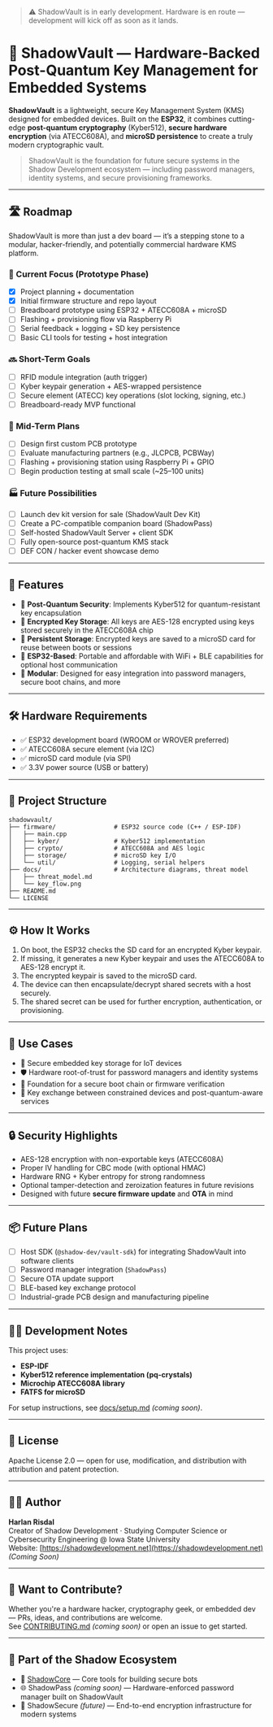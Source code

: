 > ⚠️ ShadowVault is in early development. Hardware is en route — development will kick off as soon as it lands.

# 🔐 ShadowVault — Hardware-Backed Post-Quantum Key Management for Embedded Systems

**ShadowVault** is a lightweight, secure Key Management System (KMS) designed for embedded devices. Built on the **ESP32**, it combines cutting-edge **post-quantum cryptography** (Kyber512), **secure hardware encryption** (via ATECC608A), and **microSD persistence** to create a truly modern cryptographic vault.

> ShadowVault is the foundation for future secure systems in the Shadow Development ecosystem — including password managers, identity systems, and secure provisioning frameworks.

---

## 🛣 Roadmap

ShadowVault is more than just a dev board — it’s a stepping stone to a modular, hacker-friendly, and potentially commercial hardware KMS platform.

### 🎯 Current Focus (Prototype Phase)
- [x] Project planning + documentation
- [x] Initial firmware structure and repo layout
- [ ] Breadboard prototype using ESP32 + ATECC608A + microSD
- [ ] Flashing + provisioning flow via Raspberry Pi
- [ ] Serial feedback + logging + SD key persistence
- [ ] Basic CLI tools for testing + host integration

### 🔜 Short-Term Goals
- [ ] RFID module integration (auth trigger)
- [ ] Kyber keypair generation + AES-wrapped persistence
- [ ] Secure element (ATECC) key operations (slot locking, signing, etc.)
- [ ] Breadboard-ready MVP functional

### 🚀 Mid-Term Plans
- [ ] Design first custom PCB prototype
- [ ] Evaluate manufacturing partners (e.g., JLCPCB, PCBWay)
- [ ] Flashing + provisioning station using Raspberry Pi + GPIO
- [ ] Begin production testing at small scale (~25–100 units)

### 🏭 Future Possibilities
- [ ] Launch dev kit version for sale (ShadowVault Dev Kit)
- [ ] Create a PC-compatible companion board (ShadowPass)
- [ ] Self-hosted ShadowVault Server + client SDK
- [ ] Fully open-source post-quantum KMS stack
- [ ] DEF CON / hacker event showcase demo

---

## 🚀 Features

- 🔐 **Post-Quantum Security**: Implements Kyber512 for quantum-resistant key encapsulation
- 🔏 **Encrypted Key Storage**: All keys are AES-128 encrypted using keys stored securely in the ATECC608A chip
- 💾 **Persistent Storage**: Encrypted keys are saved to a microSD card for reuse between boots or sessions
- 📡 **ESP32-Based**: Portable and affordable with WiFi + BLE capabilities for optional host communication
- 🧠 **Modular**: Designed for easy integration into password managers, secure boot chains, and more

---

## 🛠 Hardware Requirements

- ✅ ESP32 development board (WROOM or WROVER preferred)
- ✅ ATECC608A secure element (via I2C)
- ✅ microSD card module (via SPI)
- ✅ 3.3V power source (USB or battery)

---

## 📂 Project Structure

```
shadowvault/
├── firmware/                # ESP32 source code (C++ / ESP-IDF)
│   ├── main.cpp
│   ├── kyber/               # Kyber512 implementation
│   ├── crypto/              # ATECC608A and AES logic
│   ├── storage/             # microSD key I/O
│   └── util/                # Logging, serial helpers
├── docs/                    # Architecture diagrams, threat model
│   ├── threat_model.md
│   └── key_flow.png
├── README.md
└── LICENSE
```

---

## ⚙️ How It Works

1. On boot, the ESP32 checks the SD card for an encrypted Kyber keypair.
2. If missing, it generates a new Kyber keypair and uses the ATECC608A to AES-128 encrypt it.
3. The encrypted keypair is saved to the microSD card.
4. The device can then encapsulate/decrypt shared secrets with a host securely.
5. The shared secret can be used for further encryption, authentication, or provisioning.

---

## 🧪 Use Cases

- 🧠 Secure embedded key storage for IoT devices
- 🛡️ Hardware root-of-trust for password managers and identity systems
- 🔐 Foundation for a secure boot chain or firmware verification
- 🔑 Key exchange between constrained devices and post-quantum-aware services

---

## 🔒 Security Highlights

- AES-128 encryption with non-exportable keys (ATECC608A)
- Proper IV handling for CBC mode (with optional HMAC)
- Hardware RNG + Kyber entropy for strong randomness
- Optional tamper-detection and zeroization features in future revisions
- Designed with future **secure firmware update** and **OTA** in mind

---

## 📦 Future Plans

- [ ] Host SDK (`@shadow-dev/vault-sdk`) for integrating ShadowVault into software clients
- [ ] Password manager integration (`ShadowPass`)
- [ ] Secure OTA update support
- [ ] BLE-based key exchange protocol
- [ ] Industrial-grade PCB design and manufacturing pipeline

---

## 🧑‍💻 Development Notes

This project uses:
- **ESP-IDF**
- **Kyber512 reference implementation (pq-crystals)**
- **Microchip ATECC608A library**
- **FATFS for microSD**

For setup instructions, see [docs/setup.md](docs/setup.md) *(coming soon)*.

---

## 📄 License

Apache License 2.0 — open for use, modification, and distribution with attribution and patent protection.

---

## 👨‍💻 Author

**Harlan Risdal**  
Creator of Shadow Development · Studying Computer Science or Cybersecurity Engineering @ Iowa State University  
Website: [https://shadowdevelopment.net](https://shadowdevelopment.net) *(Coming Soon)*

---

## 🧠 Want to Contribute?

Whether you're a hardware hacker, cryptography geek, or embedded dev — PRs, ideas, and contributions are welcome.  
See [CONTRIBUTING.md](CONTRIBUTING.md) *(coming soon)* or open an issue to get started.

---

## 🔗 Part of the Shadow Ecosystem

- 🧱 [ShadowCore](https://github.com/shadowdevelopment/shadowcore) — Core tools for building secure bots  
- 🌐 ShadowPass *(coming soon)* — Hardware-enforced password manager built on ShadowVault  
- 🔐 ShadowSecure *(future)* — End-to-end encryption infrastructure for modern systems
